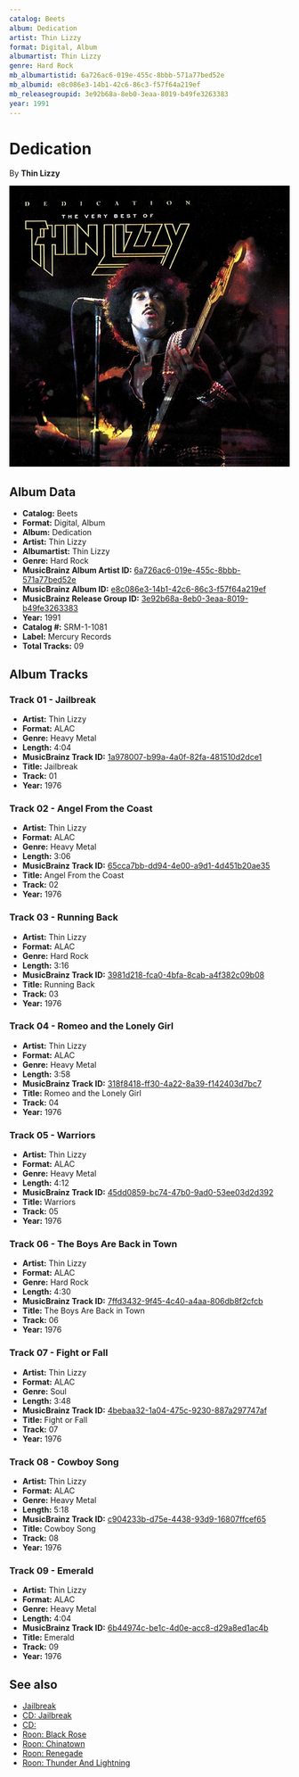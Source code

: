 ```yaml
---
catalog: Beets
album: Dedication
artist: Thin Lizzy
format: Digital, Album
albumartist: Thin Lizzy
genre: Hard Rock
mb_albumartistid: 6a726ac6-019e-455c-8bbb-571a77bed52e
mb_albumid: e8c086e3-14b1-42c6-86c3-f57f64a219ef
mb_releasegroupid: 3e92b68a-8eb0-3eaa-8019-b49fe3263383
year: 1991
---
```


# Dedication

By **Thin Lizzy**

![](../../assets/beetscovers/Thin_Lizzy-Dedication.jpg)

## Album Data

- **Catalog:** Beets
- **Format:** Digital, Album
- **Album:** Dedication
- **Artist:** Thin Lizzy
- **Albumartist:** Thin Lizzy
- **Genre:** Hard Rock
- **MusicBrainz Album Artist ID:** [6a726ac6-019e-455c-8bbb-571a77bed52e](https://musicbrainz.org/artist/6a726ac6-019e-455c-8bbb-571a77bed52e)
- **MusicBrainz Album ID:** [e8c086e3-14b1-42c6-86c3-f57f64a219ef](https://musicbrainz.org/release/e8c086e3-14b1-42c6-86c3-f57f64a219ef)
- **MusicBrainz Release Group ID:** [3e92b68a-8eb0-3eaa-8019-b49fe3263383](https://musicbrainz.org/release-group/3e92b68a-8eb0-3eaa-8019-b49fe3263383)
- **Year:** 1991
- **Catalog #:** SRM-1-1081
- **Label:** Mercury Records
- **Total Tracks:** 09

## Album Tracks

### Track 01 - Jailbreak

- **Artist:** Thin Lizzy
- **Format:** ALAC
- **Genre:** Heavy Metal
- **Length:** 4:04
- **MusicBrainz Track ID:** [1a978007-b99a-4a0f-82fa-481510d2dce1](https://musicbrainz.org/recording/1a978007-b99a-4a0f-82fa-481510d2dce1)
- **Title:** Jailbreak
- **Track:** 01
- **Year:** 1976

### Track 02 - Angel From the Coast

- **Artist:** Thin Lizzy
- **Format:** ALAC
- **Genre:** Heavy Metal
- **Length:** 3:06
- **MusicBrainz Track ID:** [65cca7bb-dd94-4e00-a9d1-4d451b20ae35](https://musicbrainz.org/recording/65cca7bb-dd94-4e00-a9d1-4d451b20ae35)
- **Title:** Angel From the Coast
- **Track:** 02
- **Year:** 1976

### Track 03 - Running Back

- **Artist:** Thin Lizzy
- **Format:** ALAC
- **Genre:** Hard Rock
- **Length:** 3:16
- **MusicBrainz Track ID:** [3981d218-fca0-4bfa-8cab-a4f382c09b08](https://musicbrainz.org/recording/3981d218-fca0-4bfa-8cab-a4f382c09b08)
- **Title:** Running Back
- **Track:** 03
- **Year:** 1976

### Track 04 - Romeo and the Lonely Girl

- **Artist:** Thin Lizzy
- **Format:** ALAC
- **Genre:** Heavy Metal
- **Length:** 3:58
- **MusicBrainz Track ID:** [318f8418-ff30-4a22-8a39-f142403d7bc7](https://musicbrainz.org/recording/318f8418-ff30-4a22-8a39-f142403d7bc7)
- **Title:** Romeo and the Lonely Girl
- **Track:** 04
- **Year:** 1976

### Track 05 - Warriors

- **Artist:** Thin Lizzy
- **Format:** ALAC
- **Genre:** Heavy Metal
- **Length:** 4:12
- **MusicBrainz Track ID:** [45dd0859-bc74-47b0-9ad0-53ee03d2d392](https://musicbrainz.org/recording/45dd0859-bc74-47b0-9ad0-53ee03d2d392)
- **Title:** Warriors
- **Track:** 05
- **Year:** 1976

### Track 06 - The Boys Are Back in Town

- **Artist:** Thin Lizzy
- **Format:** ALAC
- **Genre:** Hard Rock
- **Length:** 4:30
- **MusicBrainz Track ID:** [7ffd3432-9f45-4c40-a4aa-806db8f2cfcb](https://musicbrainz.org/recording/7ffd3432-9f45-4c40-a4aa-806db8f2cfcb)
- **Title:** The Boys Are Back in Town
- **Track:** 06
- **Year:** 1976

### Track 07 - Fight or Fall

- **Artist:** Thin Lizzy
- **Format:** ALAC
- **Genre:** Soul
- **Length:** 3:48
- **MusicBrainz Track ID:** [4bebaa32-1a04-475c-9230-887a297747af](https://musicbrainz.org/recording/4bebaa32-1a04-475c-9230-887a297747af)
- **Title:** Fight or Fall
- **Track:** 07
- **Year:** 1976

### Track 08 - Cowboy Song

- **Artist:** Thin Lizzy
- **Format:** ALAC
- **Genre:** Heavy Metal
- **Length:** 5:18
- **MusicBrainz Track ID:** [c904233b-d75e-4438-93d9-16807ffcef65](https://musicbrainz.org/recording/c904233b-d75e-4438-93d9-16807ffcef65)
- **Title:** Cowboy Song
- **Track:** 08
- **Year:** 1976

### Track 09 - Emerald

- **Artist:** Thin Lizzy
- **Format:** ALAC
- **Genre:** Heavy Metal
- **Length:** 4:04
- **MusicBrainz Track ID:** [6b44974c-be1c-4d0e-acc8-d29a8ed1ac4b](https://musicbrainz.org/recording/6b44974c-be1c-4d0e-acc8-d29a8ed1ac4b)
- **Title:** Emerald
- **Track:** 09
- **Year:** 1976


## See also

- [Jailbreak](Jailbreak.md)
- [CD: Jailbreak](../../CD/Thin_Lizzy/Jailbreak.md)
- [CD: ](../../CD/Thin_Lizzy/Thin_Lizzy.md)
- [Roon: Black Rose](../../Roon/Thin_Lizzy/Black_Rose-_A_Rock_Legend.md)
- [Roon: Chinatown](../../Roon/Thin_Lizzy/Chinatown.md)
- [Roon: Renegade](../../Roon/Thin_Lizzy/Renegade.md)
- [Roon: Thunder And Lightning](../../Roon/Thin_Lizzy/Thunder_And_Lightning.md)
